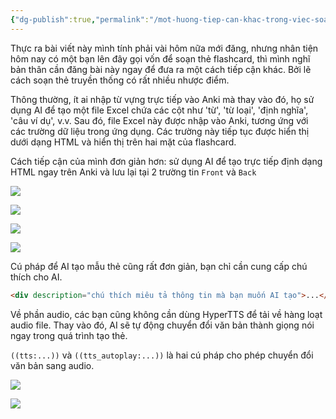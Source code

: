 ```yaml
---
{"dg-publish":true,"permalink":"/mot-huong-tiep-can-khac-trong-viec-soan-the-tren-anki/"}
---
```


Thực ra bài viết này mình tính phải vài hôm nữa mới đăng, nhưng nhân tiện hôm nay có một bạn lên đây gọi vốn để soạn thẻ flashcard, thì mình nghĩ bản thân cần đăng bài này ngay để đưa ra một cách tiếp cận khác. Bởi lẽ cách soạn thẻ truyền thống có rất nhiều nhược điểm.

Thông thường, ít ai nhập từ vựng trực tiếp vào Anki mà thay vào đó, họ sử dụng AI để tạo một file Excel chứa các cột như 'từ', 'từ loại', 'định nghĩa', 'câu ví dụ', v.v. Sau đó, file Excel này được nhập vào Anki, tương ứng với các trường dữ liệu trong ứng dụng. Các trường này tiếp tục được hiển thị dưới dạng HTML và hiển thị trên hai mặt của flashcard.

Cách tiếp cận của mình đơn giản hơn: sử dụng AI để tạo trực tiếp định dạng HTML ngay trên Anki và lưu lại tại 2 trường tin `Front` và `Back`

![](https://i.imgur.com/FrtPdUS.png)

![](https://i.imgur.com/2KFMqnH.png)

![](https://i.imgur.com/ww8rszB.png)

![](https://i.imgur.com/lt1XKAI.png)

Cú pháp để AI tạo mẫu thẻ cũng rất đơn giản, bạn chỉ cần cung cấp chú thích cho AI.
```HTML
<div description="chú thích miêu tả thông tin mà bạn muốn AI tạo">...</div>
```

Về phần audio, các bạn cũng không cần dùng HyperTTS để tải về hàng loạt audio file. Thay vào đó, AI sẽ tự động chuyển đổi văn bản thành giọng nói ngay trong quá trình tạo thẻ.

`((tts:...))` và `((tts_autoplay:...))` là hai cú pháp cho phép chuyển đổi văn bản sang audio.

![](https://i.imgur.com/AvvjUg4.png)

![](https://i.imgur.com/E7ORYiR.png)


